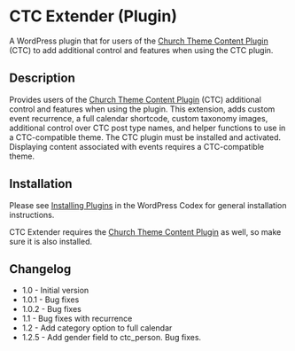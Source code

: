 CTC Extender (Plugin)
==========================

A WordPress plugin that for users of the [Church Theme Content Plugin](http://wordpress.org/plugins/church-theme-content/) (CTC) to add additional control and features when using the CTC plugin. 

Description
-----------

Provides users of the [Church Theme Content Plugin](http://wordpress.org/plugins/church-theme-content/) (CTC) additional control and features when using the plugin. This extension, adds custom event recurrence, a full calendar shortcode, custom taxonomy images, additional control over CTC post type names, and helper functions to use in a CTC-compatible theme. The CTC plugin must be installed and activated. Displaying content associated with events requires a CTC-compatible theme. 

Installation
------------

Please see [Installing Plugins](http://codex.wordpress.org/Managing_Plugins#Installing_Plugins) in the WordPress Codex for general installation instructions.

CTC Extender requires the [Church Theme Content Plugin](http://wordpress.org/plugins/church-theme-content/) as well, so make sure it is also installed.

Changelog
---------

* 1.0   - Initial version
* 1.0.1 - Bug fixes
* 1.0.2 - Bug fixes
* 1.1   - Bug fixes with recurrence
* 1.2   - Add category option to full calendar
* 1.2.5 - Add gender field to ctc_person. Bug fixes.